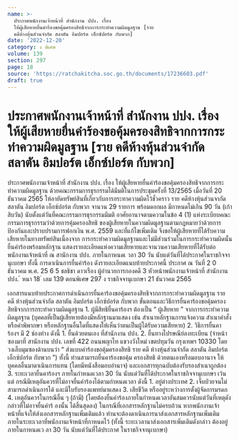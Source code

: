 ```yaml
---
name: >-
  ประกาศพนักงานเจ้าหน้าที่ สำนักงาน ปปง. เรื่อง
  ให้ผู้เสียหายยื่นคำร้องขอคุ้มครองสิทธิจากการกระทำความผิดมูลฐาน [ราย
  คดีห้างหุ้นส่วนจำกัด สลาตัน อิมปอร์ต เอ็กซ์ปอร์ต กับพวก]
date: '2022-12-20'
category: ง พิเศษ
volume: 139
section: 297
page: 18
source: 'https://ratchakitcha.soc.go.th/documents/17236603.pdf'
draft: true
---
```


# ประกาศพนักงานเจ้าหน้าที่ สำนักงาน ปปง. เรื่อง ให้ผู้เสียหายยื่นคำร้องขอคุ้มครองสิทธิจากการกระทำความผิดมูลฐาน [ราย คดีห้างหุ้นส่วนจำกัด สลาตัน อิมปอร์ต เอ็กซ์ปอร์ต กับพวก]

ประกาศพนักงานเจ้าหน้าที่ สำนักงาน ปปง. เรื่อง ให้ผู้เสียหายยื่นคำร้องขอคุ้มครองสิทธิจากการกระทำความผิดมูลฐาน ด้วยคณะกรรมการธุรกรรมได้มีมติในการประชุมครั้งที่ 13/2565 เมื่อวันที่ 20 ธันวาคม 2565 ให้อายัดทรัพย์สินที่เกี่ยวกับการกระทาความผิดไว้ชั่วคราว ราย คดีห้างหุ้นส่วนจากัด สลาตัน อิมปอร์ต เอ็กซ์ปอร์ต กับพวก จานวน 29 รายการ พร้อมดอกผล มีกาหนดไม่เกิน 90 วัน (เก้าสิบวัน) นับตั้งแต่วันที่คณะกรรมการธุรกรรมมีมติ อาศัยอานาจตามความในข้อ 4 (1) แห่งระเบียบคณะกรรมการธุรกรรมว่าด้วยการคุ้มครองสิทธิ ของผู้เสียหายในความผิดมูลฐานตามกฎหมายว่าด้วยการป้องกันและปราบปรามการฟอกเงิน พ.ศ. 2559 และที่แก้ไขเพิ่มเติม จึงขอให้ผู้เสียหายที่ได้รับความเสียหายในทางทรัพย์สินเนื่องจาก การกระทำความผิดมูลฐานและไม่มีส่วนร่วมในการกระทำความผิดนั้น ยื่นคำร้องพร้อมหลักฐาน แสดงรายละเอียดแห่งความเสียหายและจานวนความเสียหายที่ได้รับต่อพนักงานเจ้าหน้าที่ ณ สานักงาน ปปง. ภายในกาหนดเ วลา 30 วัน นับแต่วันที่ได้ประกาศในราชกิจจานุเบกษา ทั้งนี้ การดาเนินการยื่นคำร้อง ดังรายละเอียดแนบท้ายประกาศนี้ ประกาศ ณ วันที่ 2 0 ธันวาคม พ.ศ. 25 6 5 ชลธิชา ดาวเรือง ผู้อำนวยการกองคดี 3 หัวหน้าพนักงานเจ้าหน้าที่ สำนักงาน ปปง. ้ หนา 18 ่ เลม 139 ตอนพิเศษ 297 ง ราชกิจจานุเบกษา 21 ธันวาคม 2565

เอกสารแนบท้ายประกาศการดำเนินการยื่นคาร้องขอคุ้มครองสิทธิจากการกระทำความผิดมูลฐาน ราย คดี ห้างหุ้นส่วนจำกัด สลาตัน อิมปอร์ต เอ็กซ์ปอร์ต กับพวก ขั้นตอนและวิธีการยื่นคาร้องขอคุ้มครองสิทธิจากการกระทำความผิดมูลฐาน 1. ผู้มีสิทธิยื่นคาร้องฯ ต้องเป็น “ ผู้เสียหาย ” จากการกระทำความผิดมูลฐาน (บุคคลที่เป็นผู้เสียหายต้องมีหลักฐานมาแสดง เช่น สำเนาหลักฐานการแจ้งความ สำเนาคำสั่ง หรือคำพิพากษา หรือหลักฐานอื่นใดที่แสดงให้เห็นว่าตนเป็นผู้ได้รับความเสียหาย) 2. วิธีการยื่นคาร้องฯ มี 2 ช่องทำง ดังนี้ 1. ยื่นด้วยตนเอง ที่สำนักงาน ปปง. 2. ยื่นทางไปรษณีย์ลงทะเบียน (จ่าหน้าซองมาที่ สานักงาน ปปง. เลขที่ 422 ถนนพญาไท แขวงวังใหม่ เขตปทุมวัน กรุงเทพฯ 10330 โดยวงเล็บมุมซองด้านบนว่า “ ส่งแบบคำร้องขอคุ้มครองสิทธิ ราย คดี ห้างหุ้นส่วนจำกัด สลาตัน อิมปอร์ต เอ็กซ์ปอร์ต กับพวก ”) ทั้งนี้ ท่านสามารถยื่นคาร้องขอคุ้ม ครองสิทธิ ด้วยตนเองหรือมอบอานาจ ให้บุคคลอื่นมาดาเนินการแทน (โดยมีหนังสือมอบอำนาจ) และเอกสารทุกฉบับต้องรับรองสำเนาถูกต้อง 3. ระยะเวลายื่นคาร้องฯ ภายในกำหนดเวลา 30 วัน นับแต่วันที่ได้ประกาศในราชกิจจานุเบกษา เว้นแต่ กรณีมีเหตุอันควรที่ไม่อาจยื่นคำร้องได้ตามกำหนดเวลา ดังนี้ 1. อยู่ต่างประเทศ 2. เจ็บป่วยจนไม่สามารถดำเนินการได้ และมีใบรับรองแพทย์มาแสดง 3. เสียชีวิต หรืออยู่ระหว่างการตั้งผู้จัดการมรดก 4. เหตุอันควรในกรณีอื่น ๆ (ถ้ามี) (โดยต้องยื่นคำร้องภายในกำหนดเวลาอันสมควรนับแต่วันที่เหตุดังกล่าวที่ไม่อาจยื่นคำร้ องนั้น ได้สิ้นสุดลง) ในกรณีที่เอกสารหลักฐานไม่ครบถ้วน หากพนักงานเจ้าหน้าที่แจ้งให้ส่งเอกสารหลักฐานเพิ่มเติมแล้ว ท่านจะต้องดาเนินการนาส่งเอกสารหลักฐานเพิ่มเติม ภายในระยะเวลาที่พนักงานเจ้าหน้าที่กาหนดไว้ (ทั้งนี้ ระยะเวลานาส่งเอกสารเพิ่มเติมดังกล่าว ต้องอยู่ภายในกาหนดเว ลา 30 วัน นับแต่วันที่ได้ประกาศ ในราชกิจจานุเบกษา)
